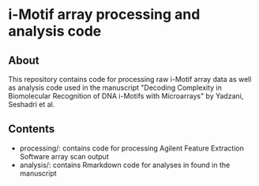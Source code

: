 # i-Motif array processing and analysis code

## About

This repository contains code for processing raw i-Motif array data as well as analysis code used in the manuscript "Decoding Complexity in Biomolecular Recognition of DNA i-Motifs with Microarrays" by Yadzani, Seshadri et al.

## Contents

-   processing/: contains code for processing Agilent Feature Extraction Software array scan output
-   analysis/: contains Rmarkdown code for analyses in found in the manuscript
